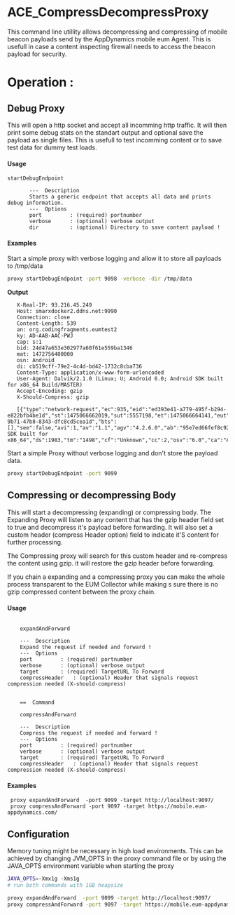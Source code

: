 # ACE_CompressDecompressProxy

This command line utillity allows decompressing and compressing of mobile beacon payloads send by the AppDynamics mobile eum Agent. 
This is usefull in case a content inspecting firewall needs to access the beacon payload for security.

# Operation :

## Debug Proxy
This will open a http socket and accept all incomming http traffic. It will then print some debug stats on the standart output and optional save 
the payload as single files. This is usefull to test incomming content or to save test data for dummy test loads.

#### Usage
```
startDebugEndpoint

       ---  Description
       Starts a generic endpoint that accepts all data and prints debug information.
       ---  Options
       port         : (required) portnumber
       verbose      : (optional) verbose output
       dir          : (optional) Directory to save content payload !
```


#### Examples

Start a simple proxy with verbose logging and allow it to store all payloads to /tmp/data
```bash
proxy startDebugEndpoint -port 9098 -verbose -dir /tmp/data
```

**Output**
```POST /eumcollector/mobileMetrics?version=2 HTTP/1.0
   X-Real-IP: 93.216.45.249
   Host: smarxdocker2.ddns.net:9990
   Connection: close
   Content-Length: 539
   an: org.codingfragments.eumtest2
   ky: AD-AAB-AAC-PWJ
   cap: s:1
   bid: 24d47a653e302977a60f61e559ba1346
   mat: 1472756400000
   osn: Android
   di: cb519cff-79e2-4c4d-bd42-1732c8cba736
   Content-Type: application/x-www-form-urlencoded
   User-Agent: Dalvik/2.1.0 (Linux; U; Android 6.0; Android SDK built for x86_64 Build/MASTER)
   Accept-Encoding: gzip
   X-Should-Compress: gzip

   [{"type":"network-request","ec":935,"eid":"ed393e41-a779-495f-b294-e822bfb4be1d","st":1475066662019,"sut":5557198,"et":1475066664141,"eut":5559320,"bkgd":false,"url":"http://httpbin.org/delay/2","pcl":376,"hrc":200,"crg":"47f6e7b4-9b71-47b8-8343-dfc8cd5cea1d","bts":[],"see":false,"avi":1,"av":"1.1","agv":"4.2.6.0","ab":"95e7ed66fef8c92bb89a540629a74c15be05c484","dm":"unknown","dmo":"Android SDK built for x86_64","ds":1983,"tm":"1498","cf":"Unknown","cc":2,"osv":"6.0","ca":"Android","ct":"3g","bid":"24d47a653e302977a60f61e559ba1346"}]
```

Start a simple Proxy without verbose logging and don't store the payload data.

```bash
proxy startDebugEndpoint -port 9099
```


## Compressing or decompressing Body

This will start a decompressing (expanding) or compressing body. The Expanding Proxy will listen to any content that has the gzip
header field set to true and decompress it's payload before forwarding. It will also set a custom header (compress Header option) field to indicate
it'S content for further processing.

The Compressing proxy will search for this custom header and re-compress the content using gzip. it will restore the gzip header before forwarding.

If you chain a expanding and a compressing proxy you can make the whole process transparent to the EUM Collector while making s
sure there is no gzip compressed content between the proxy chain.




#### Usage

``` ==  Command

    expandAndForward

    ---  Description
    Expand the request if needed and forward !
    ---  Options
    port         : (required) portnumber
    verbose      : (optional) verbose output
    target       : (required) TargetURL To Forward
    compressHeader   : (optional) Header that signals request compression needed (X-should-compress)


    ==  Command

    compressAndForward

    ---  Description
    Compress the request if needed and forward !
    ---  Options
    port         : (required) portnumber
    verbose      : (optional) verbose output
    target       : (required) TargetURL To Forward
    compressHeader   : (optional) Header that signals request compression needed (X-should-compress)
```



#### Examples


```
 proxy expandAndForward  -port 9099 -target http://localhost:9097/
 proxy compressAndForward -port 9097 -target https://mobile.eum-appdynamics.com/
```


## Configuration

Memory tuning might be necessary in high load environments. This can be achieved by changing JVM_OPTS in the proxy command file or by using the JAVA_OPTS environment variable when starting the proxy

```bash
JAVA_OPTS=-Xmx1g -Xms1g
# run both commands with 1GB heapsize

proxy expandAndForward  -port 9099 -target http://localhost:9097/
proxy compressAndForward -port 9097 -target https://mobile.eum-appdynamics.com/

```
